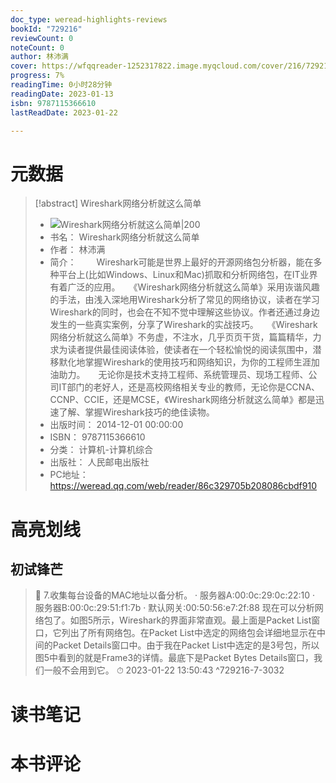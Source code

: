 ```yaml
---
doc_type: weread-highlights-reviews
bookId: "729216"
reviewCount: 0
noteCount: 0
author: 林沛满
cover: https://wfqqreader-1252317822.image.myqcloud.com/cover/216/729216/t6_729216.jpg
progress: 7%
readingTime: 0小时28分钟
readingDate: 2023-01-13
isbn: 9787115366610
lastReadDate: 2023-01-22

---
```

# 元数据
> [!abstract] Wireshark网络分析就这么简单
> - ![ Wireshark网络分析就这么简单|200](https://wfqqreader-1252317822.image.myqcloud.com/cover/216/729216/t6_729216.jpg)
> - 书名： Wireshark网络分析就这么简单
> - 作者： 林沛满
> - 简介： 　　Wireshark可能是世界上最好的开源网络包分析器，能在多种平台上(比如Windows、Linux和Mac)抓取和分析网络包，在IT业界有着广泛的应用。　　《Wireshark网络分析就这么简单》采用诙谐风趣的手法，由浅入深地用Wireshark分析了常见的网络协议，读者在学习Wireshark的同时，也会在不知不觉中理解这些协议。作者还通过身边发生的一些真实案例，分享了Wireshark的实战技巧。　　《Wireshark网络分析就这么简单》不务虚，不注水，几乎页页干货，篇篇精华，力求为读者提供最佳阅读体验，使读者在一个轻松愉悦的阅读氛围中，潜移默化地掌握Wireshark的使用技巧和网络知识，为你的工程师生涯加油助力。　　无论你是技术支持工程师、系统管理员、现场工程师、公司IT部门的老好人，还是高校网络相关专业的教师，无论你是CCNA、CCNP、CCIE，还是MCSE，《Wireshark网络分析就这么简单》都是迅速了解、掌握Wireshark技巧的绝佳读物。
> - 出版时间： 2014-12-01 00:00:00
> - ISBN： 9787115366610
> - 分类： 计算机-计算机综合
> - 出版社： 人民邮电出版社
> - PC地址：https://weread.qq.com/web/reader/86c329705b208086cbdf910

# 高亮划线

## 初试锋芒

> 📌 7.收集每台设备的MAC地址以备分析。
   · 服务器A:00:0c:29:0c:22:10
   · 服务器B:00:0c:29:51:f1:7b
   · 默认网关:00:50:56:e7:2f:88
   现在可以分析网络包了。如图5所示，Wireshark的界面非常直观。最上面是Packet List窗口，它列出了所有网络包。在Packet List中选定的网络包会详细地显示在中间的Packet Details窗口中。由于我在Packet List中选定的是3号包，所以图5中看到的就是Frame3的详情。最底下是Packet Bytes Details窗口，我们一般不会用到它。 
> ⏱ 2023-01-22 13:50:43 ^729216-7-3032

# 读书笔记

# 本书评论


